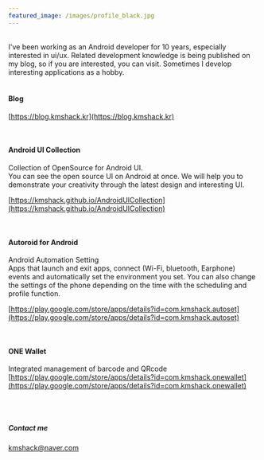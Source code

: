 ```yaml
---
featured_image: /images/profile_black.jpg
---
```


<br>
I've been working as an Android developer for 10 years, especially interested in ui/ux. Related development knowledge is being published on my blog, so if you are interested, you can visit. Sometimes I develop interesting applications as a hobby.

<br>
<br>

#### Blog  
[https://blog.kmshack.kr](https://blog.kmshack.kr)

<br>

#### Android UI Collection  
Collection of OpenSource for Android UI.  
You can see the open source UI on Android at once. We will help you to demonstrate your creativity through the latest design and interesting UI.  

[https://kmshack.github.io/AndroidUICollection](https://kmshack.github.io/AndroidUICollection)  

<br>

#### Autoroid for Android    
Android Automation Setting  
Apps that launch and exit apps, connect (Wi-Fi, bluetooth, Earphone) events and automatically set the environment you set. You can also change the settings of the phone depending on the time with the scheduling and profile function.

[https://play.google.com/store/apps/details?id=com.kmshack.autoset](https://play.google.com/store/apps/details?id=com.kmshack.autoset)

<br>

#### ONE Wallet  
Integrated management of barcode and QRcode  
[https://play.google.com/store/apps/details?id=com.kmshack.onewallet](https://play.google.com/store/apps/details?id=com.kmshack.onewallet)

<br>
<br>

##### Contact me

[kmshack@naver.com](mailto:kmshack@naver.com)
